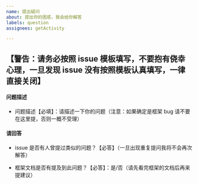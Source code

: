 ```yaml
---
name: 提出疑问
about: 提出你的困惑，我会给你解答
labels: question
assignees: getActivity

---
```


## 【警告：请务必按照 issue 模板填写，不要抱有侥幸心理，一旦发现 issue 没有按照模板认真填写，一律直接关闭】

#### 问题描述

* 问题描述【必填】：请描述一下你的问题（注意：如果确定是框架 bug 请不要在这里提，否则一概不受理）

#### 请回答

* issue 是否有人曾提过类似的问题？【必答】（一旦出现重复提问我将不会再次解答）

* 框架文档是否有提及到此问题？【必答】：是/否（请先看完框架的文档后再来提建议）